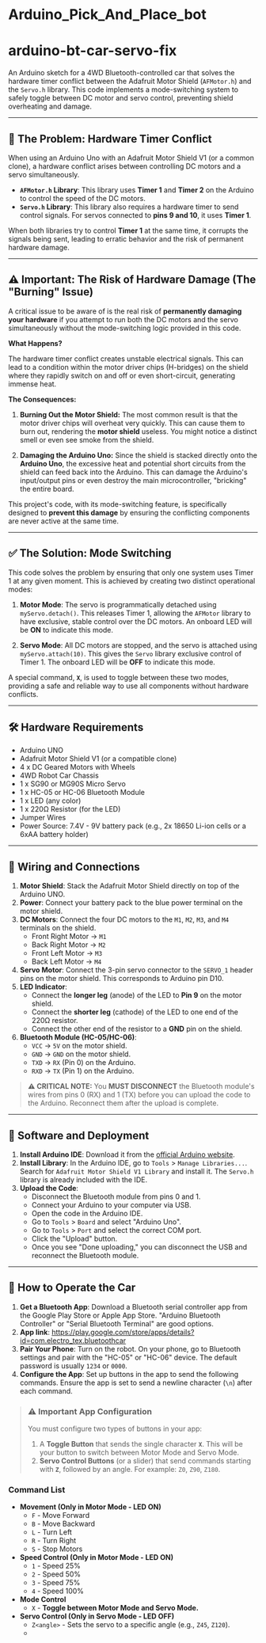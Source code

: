 # Arduino_Pick_And_Place_bot
# arduino-bt-car-servo-fix

An Arduino sketch for a 4WD Bluetooth-controlled car that solves the hardware timer conflict between the Adafruit Motor Shield (`AFMotor.h`) and the `Servo.h` library. This code implements a mode-switching system to safely toggle between DC motor and servo control, preventing shield overheating and damage.

---

## 🧐 The Problem: Hardware Timer Conflict

When using an Arduino Uno with an Adafruit Motor Shield V1 (or a common clone), a hardware conflict arises between controlling DC motors and a servo simultaneously.

* **`AFMotor.h` Library**: This library uses **Timer 1** and **Timer 2** on the Arduino to control the speed of the DC motors.
* **`Servo.h` Library**: This library also requires a hardware timer to send control signals. For servos connected to **pins 9 and 10**, it uses **Timer 1**.

When both libraries try to control **Timer 1** at the same time, it corrupts the signals being sent, leading to erratic behavior and the risk of permanent hardware damage.

---

## ⚠️ Important: The Risk of Hardware Damage (The "Burning" Issue)

A critical issue to be aware of is the real risk of **permanently damaging your hardware** if you attempt to run both the DC motors and the servo simultaneously without the mode-switching logic provided in this code.

**What Happens?**

The hardware timer conflict creates unstable electrical signals. This can lead to a condition within the motor driver chips (H-bridges) on the shield where they rapidly switch on and off or even short-circuit, generating immense heat.

**The Consequences:**

1.  **Burning Out the Motor Shield:** The most common result is that the motor driver chips will overheat very quickly. This can cause them to burn out, rendering the **motor shield** useless. You might notice a distinct smell or even see smoke from the shield.

2.  **Damaging the Arduino Uno:** Since the shield is stacked directly onto the **Arduino Uno**, the excessive heat and potential short circuits from the shield can feed back into the Arduino. This can damage the Arduino's input/output pins or even destroy the main microcontroller, "bricking" the entire board.

This project's code, with its mode-switching feature, is specifically designed to **prevent this damage** by ensuring the conflicting components are never active at the same time.

---

## ✅ The Solution: Mode Switching

This code solves the problem by ensuring that only one system uses Timer 1 at any given moment. This is achieved by creating two distinct operational modes:

1.  **Motor Mode**: The servo is programmatically detached using `myServo.detach()`. This releases Timer 1, allowing the `AFMotor` library to have exclusive, stable control over the DC motors. An onboard LED will be **ON** to indicate this mode.

2.  **Servo Mode**: All DC motors are stopped, and the servo is attached using `myServo.attach(10)`. This gives the `Servo` library exclusive control of Timer 1. The onboard LED will be **OFF** to indicate this mode.

A special command, **`X`**, is used to toggle between these two modes, providing a safe and reliable way to use all components without hardware conflicts.

---

## 🛠️ Hardware Requirements

* Arduino UNO
* Adafruit Motor Shield V1 (or a compatible clone)
* 4 x DC Geared Motors with Wheels
* 4WD Robot Car Chassis
* 1 x SG90 or MG90S Micro Servo
* 1 x HC-05 or HC-06 Bluetooth Module
* 1 x LED (any color)
* 1 x 220Ω Resistor (for the LED)
* Jumper Wires
* Power Source: 7.4V - 9V battery pack (e.g., 2x 18650 Li-ion cells or a 6xAA battery holder)

---

## 🔌 Wiring and Connections

1.  **Motor Shield**: Stack the Adafruit Motor Shield directly on top of the Arduino UNO.
2.  **Power**: Connect your battery pack to the blue power terminal on the motor shield.
3.  **DC Motors**: Connect the four DC motors to the `M1`, `M2`, `M3`, and `M4` terminals on the shield.
    * Front Right Motor -> `M1`
    * Back Right Motor -> `M2`
    * Front Left Motor -> `M3`
    * Back Left Motor -> `M4`
4.  **Servo Motor**: Connect the 3-pin servo connector to the `SERVO_1` header pins on the motor shield. This corresponds to Arduino pin D10.
5.  **LED Indicator**:
    * Connect the **longer leg** (anode) of the LED to **Pin 9** on the motor shield.
    * Connect the **shorter leg** (cathode) of the LED to one end of the 220Ω resistor.
    * Connect the other end of the resistor to a **GND** pin on the shield.
6.  **Bluetooth Module (HC-05/HC-06)**:
    * `VCC` -> `5V` on the motor shield.
    * `GND` -> `GND` on the motor shield.
    * `TXD` -> `RX` (Pin 0) on the Arduino.
    * `RXD` -> `TX` (Pin 1) on the Arduino.

> **⚠️ CRITICAL NOTE:** You **MUST DISCONNECT** the Bluetooth module's wires from pins 0 (RX) and 1 (TX) before you can upload the code to the Arduino. Reconnect them after the upload is complete.

---

## 💾 Software and Deployment

1.  **Install Arduino IDE**: Download it from the [official Arduino website](https://www.arduino.cc/en/software).
2.  **Install Library**: In the Arduino IDE, go to `Tools` > `Manage Libraries...`. Search for `Adafruit Motor Shield V1 Library` and install it. The `Servo.h` library is already included with the IDE.
3.  **Upload the Code**:
    * Disconnect the Bluetooth module from pins 0 and 1.
    * Connect your Arduino to your computer via USB.
    * Open the code in the Arduino IDE.
    * Go to `Tools` > `Board` and select "Arduino Uno".
    * Go to `Tools` > `Port` and select the correct COM port.
    * Click the "Upload" button.
    * Once you see "Done uploading," you can disconnect the USB and reconnect the Bluetooth module.

---

## 📱 How to Operate the Car

1.  **Get a Bluetooth App**: Download a Bluetooth serial controller app from the Google Play Store or Apple App Store. "Arduino Bluetooth Controller" or "Serial Bluetooth Terminal" are good options.
2.  **App link**: https://play.google.com/store/apps/details?id=com.electro_tex.bluetoothcar
3.  **Pair Your Phone**: Turn on the robot. On your phone, go to Bluetooth settings and pair with the "HC-05" or "HC-06" device. The default password is usually `1234` or `0000`.
4.  **Configure the App**: Set up buttons in the app to send the following commands. Ensure the app is set to send a newline character (`\n`) after each command.

> ### ⚠️ Important App Configuration
>
> You must configure two types of buttons in your app:
>
> 1.  A **Toggle Button** that sends the single character **`X`**. This will be your button to switch between Motor Mode and Servo Mode.
> 2.  **Servo Control Buttons** (or a slider) that send commands starting with **`Z`**, followed by an angle. For example: `Z0`, `Z90`, `Z180`.

### Command List

* **Movement (Only in Motor Mode - LED ON)**
    * `F` - Move Forward
    * `B` - Move Backward
    * `L` - Turn Left
    * `R` - Turn Right
    * `S` - Stop Motors
* **Speed Control (Only in Motor Mode - LED ON)**
    * `1` - Speed 25%
    * `2` - Speed 50%
    * `3` - Speed 75%
    * `4` - Speed 100%
* **Mode Control**
    * `X` - **Toggle between Motor Mode and Servo Mode.**
* **Servo Control (Only in Servo Mode - LED OFF)**
    * `Z<angle>` - Sets the servo to a specific angle (e.g., `Z45`, `Z120`).
    * 

